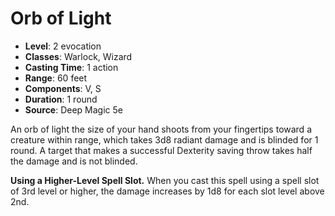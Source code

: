 # Orb of Light

- **Level**: 2 evocation
- **Classes**: Warlock, Wizard
- **Casting Time**: 1 action
- **Range**: 60 feet
- **Components**: V, S
- **Duration**: 1 round
- **Source**: Deep Magic 5e

An orb of light the size of your hand shoots from your fingertips toward a creature within range, which takes 3d8 radiant damage and is blinded for 1 round. A target that makes a successful Dexterity saving throw takes half the damage and is not blinded.

**Using a Higher-Level Spell Slot.** When you cast this spell using a spell slot of 3rd level or higher, the damage increases by 1d8 for each slot level above 2nd.
